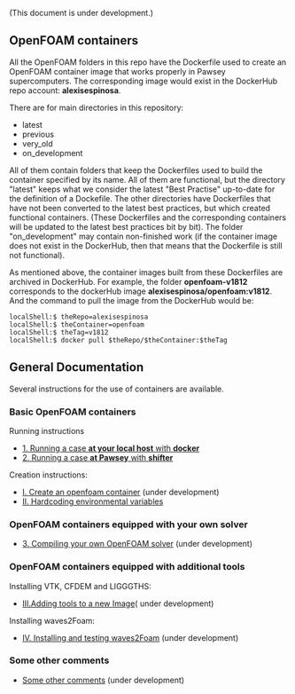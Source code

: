 (This document is under development.)

## OpenFOAM containers
All the OpenFOAM folders in this repo have the Dockerfile used to create an OpenFOAM container image that works properly in Pawsey supercomputers. The corresponding image would exist in the DockerHub repo account: **alexisespinosa**.

There are for main directories in this repository:

- latest
- previous
- very_old
- on_development

All of them contain folders that keep the Dockerfiles used to build the container specified by its name. All of them are functional, but the directory "latest" keeps what we consider the latest "Best Practise" up-to-date for the definition of a Dockefile. The other directories have Dockerfiles that have not been converted to the latest best practices, but which created functional containers. (These Dockerfiles and the corresponding containers will be updated to the latest best practices bit by bit). The folder "on_development" may contain non-finished work (if the container image does not exist in the DockerHub, then that means that the Dockerfile is still not functional).

As mentioned above, the container images built from these Dockerfiles are archived in DockerHub. For example, the folder **openfoam-v1812** corresponds to the dockerHub image **alexisespinosa/openfoam:v1812**. And the command to pull the image from the DockerHub would be:

```shell
localShell:$ theRepo=alexisespinosa
localShell:$ theContainer=openfoam
localShell:$ theTag=v1812
localShell:$ docker pull $theRepo/$theContainer:$theTag
```



## General Documentation
Several instructions for the use of containers are available.

### Basic OpenFOAM containers

Running instructions

* [1. Running a case **at your local host** with **docker**](./Documentation/ContainerUsage/01_RunningACaseWithDocker.md)
* [2. Running a case **at Pawsey** with **shifter**](./Documentation/ContainerUsage/02_RunningACaseAtPawseyWithShifter.md)

Creation instructions:

* [I. Create an openfoam container](./Documentation/ContainerCreation/I.CREATE_OPENFOAM_CONTAINER.md) (under development)
* [II. Hardcoding environmental variables](./Documentation/ContainerCreation/II.HARDCODING_ENVIRONMENTAL_VARIABLES.md)

### OpenFOAM containers equipped with your own solver

* [3. Compiling your own OpenFOAM solver](./Documentation/ContainerUsage/03_CompilingYourOwnSolver.md) (under development)

### OpenFOAM containers equipped with additional tools

Installing VTK, CFDEM and LIGGGTHS:

* [III.Adding tools to a new Image](./Documentation/ContainerCreation/III.ADDING_TOOLS_TO_NEW_IMAGE.md)( under development)

Installing waves2Foam:

* [IV. Installing and testing waves2Foam](./Documentation/ContainerCreation/IV.ADDING_WAVES2FOAM.md) (under development) 

### Some other comments
* [Some other comments](./Documentation/ContainerCreation/GeneralComments.md) (under development)